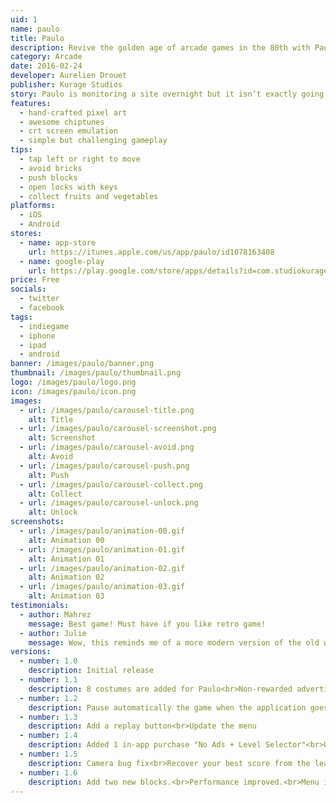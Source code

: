 ```yaml
---
uid: 1
name: paulo
title: Paulo
description: Revive the golden age of arcade games in the 80th with Paulo, an original game pushing forward simple but challenging gameplay of yesteryear.
category: Arcade
date: 2016-02-24
developer: Aurelien Drouet
publisher: Kurage Studios
story: Paulo is monitoring a site overnight but it isn’t exactly going smoothly… Blocks of bricks are falling from the sky! While avoiding getting knocked, Paulo is trying to align blocks to destroy the wall.
features:
  - hand-crafted pixel art
  - awesome chiptunes
  - crt screen emulation
  - simple but challenging gameplay
tips:
  - tap left or right to move
  - avoid bricks
  - push blocks
  - open locks with keys
  - collect fruits and vegetables
platforms:
  - iOS
  - Android
stores:
  - name: app-store
    url: https://itunes.apple.com/us/app/paulo/id1078163408
  - name: google-play
    url: https://play.google.com/store/apps/details?id=com.studiokurage.paulo
price: Free
socials:
  - twitter
  - facebook
tags:
  - indiegame
  - iphone
  - ipad
  - android
banner: /images/paulo/banner.png
thumbnail: /images/paulo/thumbnail.png
logo: /images/paulo/logo.png
icon: /images/paulo/icon.png
images:
  - url: /images/paulo/carousel-title.png
    alt: Title
  - url: /images/paulo/carousel-screenshot.png
    alt: Screenshot
  - url: /images/paulo/carousel-avoid.png
    alt: Avoid
  - url: /images/paulo/carousel-push.png
    alt: Push
  - url: /images/paulo/carousel-collect.png
    alt: Collect
  - url: /images/paulo/carousel-unlock.png
    alt: Unlock
screenshots:
  - url: /images/paulo/animation-00.gif
    alt: Animation 00
  - url: /images/paulo/animation-01.gif
    alt: Animation 01
  - url: /images/paulo/animation-02.gif
    alt: Animation 02
  - url: /images/paulo/animation-03.gif
    alt: Animation 03
testimonials:
  - author: Mahrez
    message: Best game! Must have if you like retro game!
  - author: Julie
    message: Wow, this reminds me of a more modern version of the old watch games I used to play with only two buttons.<br>Simple but fun!
versions:
  - number: 1.0
    description: Initial release
  - number: 1.1
    description: 8 costumes are added for Paulo<br>Non-rewarded advertisement can be skipped after 5 seconds<br>Some sprites are redrawn<br>A bug on the background music is fixed
  - number: 1.2
    description: Pause automatically the game when the application goes to background<br>Fix a bug occurring on slow devices
  - number: 1.3
    description: Add a replay button<br>Update the menu
  - number: 1.4
    description: Added 1 in-app purchase "No Ads + Level Selector"<br>Update the user interface<br>Added French localization
  - number: 1.5
    description: Camera bug fix<br>Recover your best score from the leaderboard<br>Recover your collection from achievements
  - number: 1.6
    description: Add two new blocks.<br>Performance improved.<br>Menu improved.
---
```

